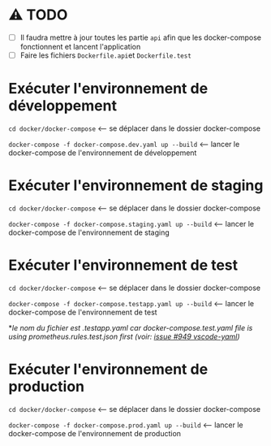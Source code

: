 # ⚠️ TODO
- [ ] Il faudra mettre à jour toutes les partie `api` afin que les docker-compose fonctionnent et lancent l'application
- [ ] Faire les fichiers `Dockerfile.api`et `Dockerfile.test`

# Exécuter l'environnement de développement

`cd docker/docker-compose` <-- se déplacer dans le dossier docker-compose

`docker-compose -f docker-compose.dev.yaml up --build` <-- lancer le docker-compose de l'environnement de développement

# Exécuter l'environnement de staging

`cd docker/docker-compose` <-- se déplacer dans le dossier docker-compose

`docker-compose -f docker-compose.staging.yaml up --build` <-- lancer le docker-compose de l'environnement de staging


# Exécuter l'environnement de test

`cd docker/docker-compose` <-- se déplacer dans le dossier docker-compose

`docker-compose -f docker-compose.testapp.yaml up --build` <-- lancer le docker-compose de l'environnement de test

**le nom du fichier est *.testapp.yaml car docker-compose.test.yaml file is using prometheus.rules.test.json first (voir: [issue #949 vscode-yaml](https://github.com/redhat-developer/vscode-yaml/issues/949))**


# Exécuter l'environnement de production

`cd docker/docker-compose` <-- se déplacer dans le dossier docker-compose

`docker-compose -f docker-compose.prod.yaml up --build` <-- lancer le docker-compose de l'environnement de production
